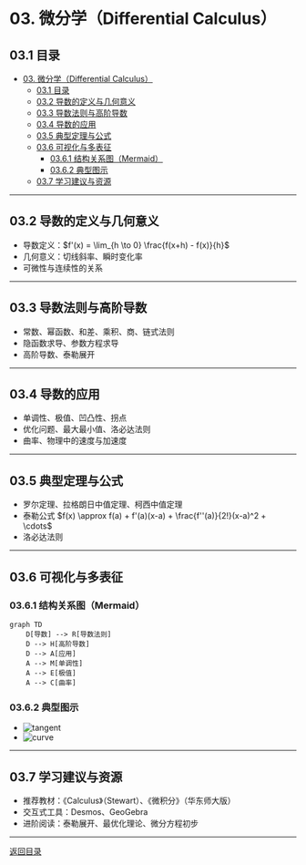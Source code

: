 # 03. 微分学（Differential Calculus）

## 03.1 目录

- [03. 微分学（Differential Calculus）](#03-微分学differential-calculus)
  - [03.1 目录](#031-目录)
  - [03.2 导数的定义与几何意义](#032-导数的定义与几何意义)
  - [03.3 导数法则与高阶导数](#033-导数法则与高阶导数)
  - [03.4 导数的应用](#034-导数的应用)
  - [03.5 典型定理与公式](#035-典型定理与公式)
  - [03.6 可视化与多表征](#036-可视化与多表征)
    - [03.6.1 结构关系图（Mermaid）](#0361-结构关系图mermaid)
    - [03.6.2 典型图示](#0362-典型图示)
  - [03.7 学习建议与资源](#037-学习建议与资源)

---

## 03.2 导数的定义与几何意义

- 导数定义：$f'(x) = \lim_{h \to 0} \frac{f(x+h) - f(x)}{h}$
- 几何意义：切线斜率、瞬时变化率
- 可微性与连续性的关系

---

## 03.3 导数法则与高阶导数

- 常数、幂函数、和差、乘积、商、链式法则
- 隐函数求导、参数方程求导
- 高阶导数、泰勒展开

---

## 03.4 导数的应用

- 单调性、极值、凹凸性、拐点
- 优化问题、最大最小值、洛必达法则
- 曲率、物理中的速度与加速度

---

## 03.5 典型定理与公式

- 罗尔定理、拉格朗日中值定理、柯西中值定理
- 泰勒公式 $f(x) \approx f(a) + f'(a)(x-a) + \frac{f''(a)}{2!}(x-a)^2 + \cdots$
- 洛必达法则

---

## 03.6 可视化与多表征

### 03.6.1 结构关系图（Mermaid）

```mermaid
graph TD
    D[导数] --> R[导数法则]
    D --> H[高阶导数]
    D --> A[应用]
    A --> M[单调性]
    A --> E[极值]
    A --> C[曲率]
```

### 03.6.2 典型图示

- ![tangent](https://latex.codecogs.com/svg.image?\text{Tangent%20Line})
- ![curve](https://latex.codecogs.com/svg.image?\text{Curve%20with%20Inflection%20Point})

---

## 03.7 学习建议与资源

- 推荐教材：《Calculus》（Stewart）、《微积分》（华东师大版）
- 交互式工具：Desmos、GeoGebra
- 进阶阅读：泰勒展开、最优化理论、微分方程初步

---

[返回目录](#031-目录)
